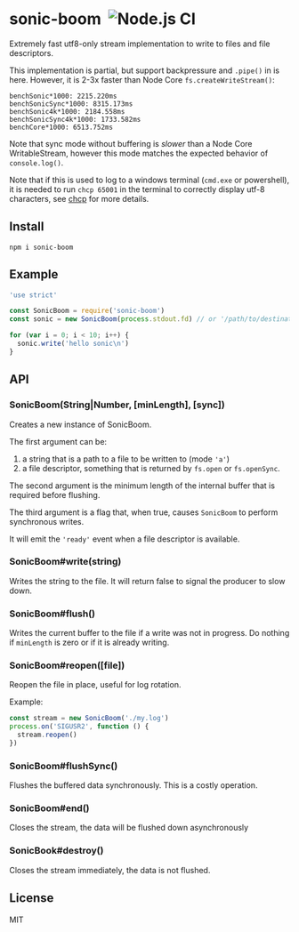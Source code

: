 # sonic-boom&nbsp;&nbsp;![Node.js CI](https://github.com/mcollina/sonic-boom/workflows/Node.js%20CI/badge.svg)

Extremely fast utf8-only stream implementation to write to files and
file descriptors.

This implementation is partial, but support backpressure and `.pipe()` in is here.
However, it is 2-3x faster than Node Core `fs.createWriteStream()`:

```
benchSonic*1000: 2215.220ms
benchSonicSync*1000: 8315.173ms
benchSonic4k*1000: 2184.558ms
benchSonicSync4k*1000: 1733.582ms
benchCore*1000: 6513.752ms
```

Note that sync mode without buffering is _slower_ than a Node Core WritableStream, however
this mode matches the expected behavior of `console.log()`.

Note that if this is used to log to a windows terminal (`cmd.exe` or
powershell), it is needed to run `chcp 65001` in the terminal to
correctly display utf-8 characters, see
[chcp](https://ss64.com/nt/chcp.html) for more details.

## Install

```
npm i sonic-boom
```

## Example

```js
'use strict'

const SonicBoom = require('sonic-boom')
const sonic = new SonicBoom(process.stdout.fd) // or '/path/to/destination'

for (var i = 0; i < 10; i++) {
  sonic.write('hello sonic\n')
}
```

## API

### SonicBoom(String|Number, [minLength], [sync])

Creates a new instance of SonicBoom.

The first argument can be:

1. a string that is a path to a file to be written to (mode `'a'`)
2. a file descriptor, something that is returned by `fs.open` or
   `fs.openSync`.

The second argument is the minimum length of the internal buffer that is
required before flushing.

The third argument is a flag that, when true, causes `SonicBoom` to perform synchronous writes.

It will emit the `'ready'` event when a file descriptor is available.

### SonicBoom#write(string)

Writes the string to the file.
It will return false to signal the producer to slow down.

### SonicBoom#flush()

Writes the current buffer to the file if a write was not in progress.
Do nothing if `minLength` is zero or if it is already writing.

### SonicBoom#reopen([file])

Reopen the file in place, useful for log rotation.

Example:

```js
const stream = new SonicBoom('./my.log')
process.on('SIGUSR2', function () {
  stream.reopen()
})
```

### SonicBoom#flushSync()

Flushes the buffered data synchronously. This is a costly operation.

### SonicBoom#end()

Closes the stream, the data will be flushed down asynchronously

### SonicBook#destroy()

Closes the stream immediately, the data is not flushed.

## License

MIT
